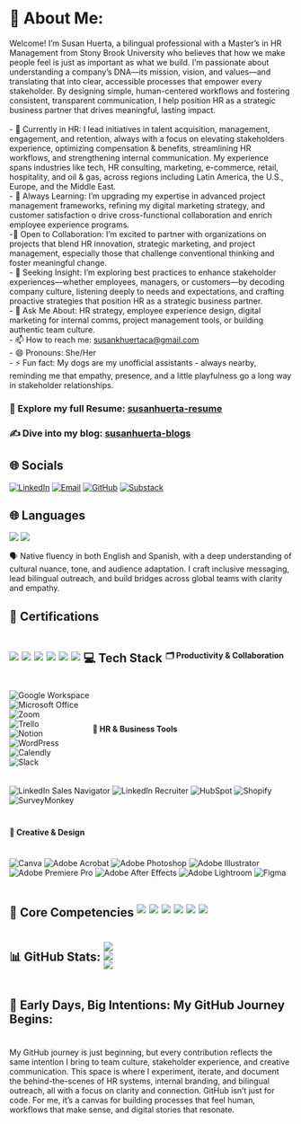 # 💫 About Me:
Welcome! I’m Susan Huerta, a bilingual professional with a Master’s in HR Management from Stony Brook University who believes that how we make people feel is just as important as what we build. I’m passionate about understanding a company’s DNA—its mission, vision, and values—and translating that into clear, accessible processes that empower every stakeholder. By designing simple, human-centered workflows and fostering consistent, transparent communication, I help position HR as a strategic business partner that drives meaningful, lasting impact.<br><br>- 🔭 Currently in HR: I lead initiatives in talent acquisition, management, engagement, and retention, always with a focus on elevating stakeholders experience, optimizing compensation & benefits, streamlining HR workflows, and strengthening internal communication. My experience spans industries like tech, HR consulting, marketing, e-commerce, retail, hospitality, and oil & gas, across regions including Latin America, the U.S., Europe, and the Middle East.<br>- 🌱 Always Learning: I’m upgrading my expertise in advanced project management frameworks, refining my digital marketing strategy, and customer satisfaction o drive cross-functional collaboration and enrich employee experience programs.<br>-👯 Open to Collaboration: I’m excited to partner with organizations on projects that blend HR innovation, strategic marketing, and project management, especially those that challenge conventional thinking and foster meaningful change.<br>- 🤔 Seeking Insight: I’m exploring best practices to enhance stakeholder experiences—whether employees, managers, or customers—by decoding company culture, listening deeply to needs and expectations, and crafting proactive strategies that position HR as a strategic business partner.<br>- 💬 Ask Me About: HR strategy, employee experience design, digital marketing for internal comms, project management tools, or building authentic team culture.<br>- 📫 How to reach me: susankhuertaca@gmail.com<br>- 😄 Pronouns: She/Her<br>- ⚡ Fun fact: My dogs are my unofficial assistants - always nearby, reminding me that empathy, presence, and a little playfulness go a long way in stakeholder relationships.<br>

### 🔗 Explore my full Resume: [susanhuerta-resume](https://github.com/SusanHuerta/Resume)
### ✍️ Dive into my blog: [susanhuerta-blogs](https://github.com/SusanHuerta/Blogs)

## 🌐 Socials  
[![LinkedIn](https://img.shields.io/badge/LinkedIn-blue?logo=linkedin&logoColor=white)](https://www.linkedin.com/in/susanhuertaca/) [![Email](https://img.shields.io/badge/Email-D14836?logo=gmail&logoColor=white)](mailto:susankhuertaca@gmail.com)  [![GitHub](https://img.shields.io/badge/GitHub-black?logo=github&logoColor=white)](https://github.com/SusanHuerta)  [![Substack](https://img.shields.io/badge/Substack-FF6719?logo=substack&logoColor=white)](https://susanimpact.substack.com/.com)   


## 🌐 Languages

<a href="#" style="text-decoration:none;">
  <img src="https://img.shields.io/badge/English-Native-blue?style=flat&logo=googletranslate&logoColor=white" />
</a>
<a href="#" style="text-decoration:none;">
  <img src="https://img.shields.io/badge/Spanish-Native-red?style=flat&logo=googletranslate&logoColor=white" />
</a>

🗣️ Native fluency in both English and Spanish, with a deep understanding of cultural nuance, tone, and audience adaptation. I craft inclusive messaging, lead bilingual outreach, and build bridges across global teams with clarity and empathy.


## 🏅 Certifications

<div style="display: flex; flex-wrap: wrap; gap: 6px; align-items: center;">

  <!-- SHRM-SCP: Blue (SHRM brand) -->
  <img src="https://img.shields.io/badge/SHRM--SCP-May%202025-005A9C?style=flat&logo=shrm&logoColor=white" />

  <!-- HRCI Certifications: Red (HRCI brand) -->
  <img src="https://img.shields.io/badge/SPHR-April%202025-C8102E?style=flat&logo=hrci&logoColor=white" />
  <img src="https://img.shields.io/badge/SPHRi-April%202025-C8102E?style=flat&logo=hrci&logoColor=white" />
  <img src="https://img.shields.io/badge/GPHR-April%202025-C8102E?style=flat&logo=hrci&logoColor=white" />

  <!-- Google Certifications: Google brand colors -->
  <img src="https://img.shields.io/badge/Google%20Project%20Management-Aug%202025-4285F4?style=flat&logo=google&logoColor=white" />
  <img src="https://img.shields.io/badge/Google%20Data%20Analytics-Aug%202025-34A853?style=flat&logo=google&logoColor=white" />


## 💻 Tech Stack  

#### 🗂 Productivity & Collaboration  
![Google Workspace](https://img.shields.io/badge/Google%20Workspace-4285F4?logo=google&logoColor=white)  
![Microsoft Office](https://img.shields.io/badge/Microsoft%20Office-D83B01?logo=microsoft-office&logoColor=white)  
![Zoom](https://img.shields.io/badge/Zoom-2D8CFF?logo=zoom&logoColor=white)  
![Trello](https://img.shields.io/badge/Trello-0052CC?logo=trello&logoColor=white)  
![Notion](https://img.shields.io/badge/Notion-000000?logo=notion&logoColor=white)  
![WordPress](https://img.shields.io/badge/WordPress-21759B?logo=wordpress&logoColor=white)  
![Calendly](https://img.shields.io/badge/Calendly-006BFF?logo=calendly&logoColor=white)  
![Slack](https://img.shields.io/badge/Slack-4A154B?logo=slack&logoColor=white)

#### 🎯 HR & Business Tools  
![LinkedIn Sales Navigator](https://img.shields.io/badge/LinkedIn%20Sales%20Navigator-0A66C2?logo=linkedin&logoColor=white) ![LinkedIn Recruiter](https://img.shields.io/badge/LinkedIn%20Recruiter-0A66C2?logo=linkedin&logoColor=white) ![HubSpot](https://img.shields.io/badge/HubSpot-FF7A59?logo=hubspot&logoColor=white) ![Shopify](https://img.shields.io/badge/Shopify-7AB55C?logo=shopify&logoColor=white) ![SurveyMonkey](https://img.shields.io/badge/SurveyMonkey-00BF6F?logo=surveymonkey&logoColor=white)  

#### 🎨 Creative & Design  
![Canva](https://img.shields.io/badge/Canva-00C4CC?logo=canva&logoColor=white) ![Adobe Acrobat](https://img.shields.io/badge/Adobe%20Acrobat-FF0000?logo=adobe-acrobat-reader&logoColor=white) ![Adobe Photoshop](https://img.shields.io/badge/Adobe%20Photoshop-31A8FF?logo=adobe-photoshop&logoColor=white) ![Adobe Illustrator](https://img.shields.io/badge/Adobe%20Illustrator-FF9A00?logo=adobe-illustrator&logoColor=white) ![Adobe Premiere Pro](https://img.shields.io/badge/Adobe%20Premiere%20Pro-9999FF?logo=adobe-premiere-pro&logoColor=white) ![Adobe After Effects](https://img.shields.io/badge/Adobe%20After%20Effects-9999FF?logo=adobe-after-effects&logoColor=white) ![Adobe Lightroom](https://img.shields.io/badge/Adobe%20Lightroom-31A8FF?logo=adobe-lightroom&logoColor=white) ![Figma](https://img.shields.io/badge/Figma-F24E1E?logo=figma&logoColor=white)  


## 🧩 Core Competencies

<!-- All badges use soft gray for consistency -->
<img src="https://img.shields.io/badge/Global%20Project%20Coordination-6E6E6E?style=flat&logo=codeforces&logoColor=white" />
<img src="https://img.shields.io/badge/Recruitment%20Strategy%20%26%20Candidate%20Experience-6E6E6E?style=flat&logo=workplace&logoColor=white" />
<img src="https://img.shields.io/badge/Process%20Optimization%20%26%20Workflow%20Efficiency-6E6E6E?style=flat&logo=airtable&logoColor=white" />
<img src="https://img.shields.io/badge/Strategic%20Communication%20%26%20Adaptability-6E6E6E?style=flat&logo=slack&logoColor=white" />
<img src="https://img.shields.io/badge/Leadership%20%26%20Team%20Development-6E6E6E?style=flat&logo=people&logoColor=white" />
<img src="https://img.shields.io/badge/Data--Driven%20Decision%20Making%20%26%20Analytics-6E6E6E?style=flat&logo=powerbi&logoColor=white" />

  
## 📊 GitHub Stats:
![](https://github-readme-stats.vercel.app/api?username=SusanHuerta&theme=dark&hide_border=false&include_all_commits=false&count_private=false)<br/>
![](https://nirzak-streak-stats.vercel.app/?user=SusanHuerta&theme=dark&hide_border=false)<br/>
![](https://github-readme-stats.vercel.app/api/top-langs/?username=SusanHuerta&theme=dark&hide_border=false&include_all_commits=false&count_private=false&layout=compact)


## 🚀 Early Days, Big Intentions: My GitHub Journey Begins:
My GitHub journey is just beginning, but every contribution reflects the same intention I bring to team culture, stakeholder experience, and creative communication.
This space is where I experiment, iterate, and document the behind-the-scenes of HR systems, internal branding, and bilingual outreach, all with a focus on clarity and connection.
GitHub isn’t just for code. For me, it’s a canvas for building processes that feel human, workflows that make sense, and digital stories that resonate.
